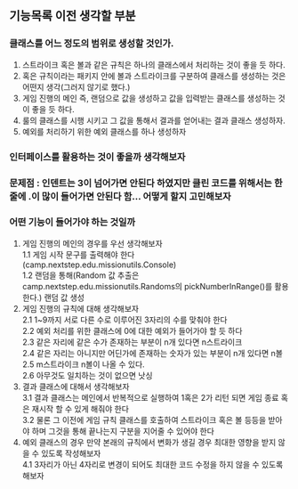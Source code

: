 ## 기능목록 이전 생각할 부분
### 클래스를 어느 정도의 범위로 생성할 것인가.
1. 스트라이크 혹은 볼과 같은 규칙은 하나의 클래스에서 처리하는 것이 좋을 듯 하다.
2. 혹은 규칙이라는 패키지 안에 볼과 스트라이크를 구분하여 클래스를 생성하는 것은 어떤지 생각(그러지 않기로 했다.)
3. 게임 진행의 메인 즉, 랜덤으로 값을 생성하고 값을 입력받는 클래스를 생성하는 것이 좋을 듯 하다.
4. 룰의 클래스를 시행 시키고 그 값을 통해서 결과를 얻어내는 결과 클래스 생성하자.
5. 예외를 처리하기 위한 예외 클래스를 하나 생성하자
### 인터페이스를 활용하는 것이 좋을까 생각해보자
### 문제점 : 인덴트는 3이 넘어가면 안된다 하였지만 클린 코드를 위해서는 한줄에 .이 많이 들어가면 안된다 함... 어떻게 할지 고민해보자
### 어떤 기능이 들어가야 하는 것일까
1. 게임 진행의 메인의 경우를 우선 생각해보자<br>
1.1 게임 시작 문구를 출력해야 한다 (camp.nextstep.edu.missionutils.Console) <br>
1.2 랜덤을 통해(Random 값 추출은 camp.nextstep.edu.missionutils.Randoms의 pickNumberInRange()를 활용한다.) 랜덤 값 생성
2. 게임 진행의 규칙에 대해 생각해보자<br>
2.1 1~9까지 서로 다른 수로 이루어진 3자리의 수를 맞춰야 한다<br>
2.2 예외 처리를 위한 클래스에 0에 대한 예외가 들어가야 할 듯 하다<br>
2.3 같은 자리에 같은 수가 존재하는 부분이 n개 있다면 n스트라이크<br>
2.4 같은 자리는 아니지만 어딘가에 존재하는 숫자가 있는 부분이 n개 있다면 n볼<br>
2.5 m스트라이크 n볼이 나올 수 있다.<br>
2.6 아무것도 일치하는 것이 없으면 낫싱
3. 결과 클래스에 대해서 생각해보자<br>
3.1 결과 클래스는 메인에서 반복적으로 실행하여 1혹은 2가 리턴 되면 게임 종료 혹은 재시작 할 수 있게 해줘야 한다<br>
3.2 물론 그 이전에 게임 규칙 클래스를 호출하여 스트라이크 혹은 볼 등등을 받아야 하며 그것을 통해 끝나는지 구분을 지어줄 수 있어야 한다<br>
4. 예외 클래스의 경우 만약 본래의 규칙에서 변화가 생길 경우 최대한 영향을 받지 않을 수 있도록 작성해보자 <br>
4.1 3자리가 아닌 4자리로 변경이 되어도 최대한 코드 수정을 하지 않을 수 있도록 해보자